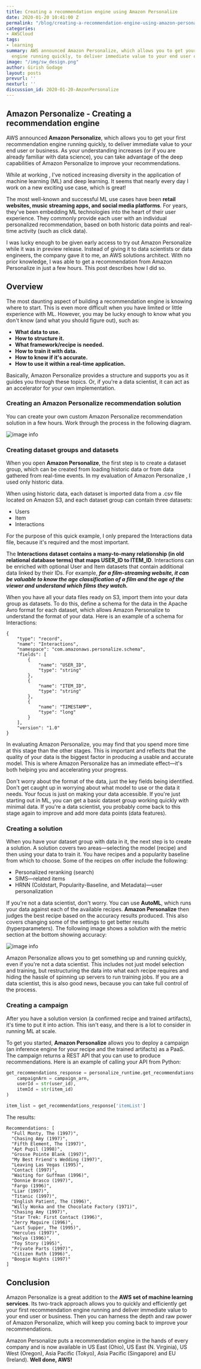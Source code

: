 ```yaml
---
title: Creating a recommendation engine using Amazon Personalize
date: 2020-01-20 10:41:00 Z
permalink: "/blog/creating-a-recommendation-engine-using-amazon-personalize"
categories:
- AWSCloud
tags:
- learning
summary: AWS announced Amazon Personalize, which allows you to get your first recommendation
  engine running quickly, to deliver immediate value to your end user or business.
image: "/img/sw_design.png"
author: Girish Godage
layout: posts
prevurl: ''
nexturl: ''
discussion_id: 2020-01-20-AmzonPersonalize
---
```


## Amazon Personalize - Creating a recommendation engine

AWS announced **Amazon Personalize**, which allows you to get your first recommendation engine running quickly, to deliver immediate value to your end user or business. As your understanding increases (or if you are already familiar with data science), you can take advantage of the deep capabilities of Amazon Personalize to improve your recommendations.

While at working , I've noticed increasing diversity in the application of machine learning (ML) and deep learning. It seems that nearly every day I work on a new exciting use case, which is great!

The most well-known and successful ML use cases have been **retail websites, music streaming apps, and social media platforms**. For years, they've been embedding ML technologies into the heart of their user experience. They commonly provide each user with an individual personalized recommendation, based on both historic data points and real-time activity (such as click data).

I was lucky enough to be given early access to try out Amazon Personalize while it was in preview release. Instead of giving it to data scientists or data engineers, the company gave it to me, an AWS solutions architect. With no prior knowledge, I was able to get a recommendation from Amazon Personalize in just a few hours. This post describes how I did so.

## Overview
The most daunting aspect of building a recommendation engine is knowing where to start. This is even more difficult when you have limited or little experience with ML. However, you may be lucky enough to know what you don't know (and what you should figure out), such as:

* **What data to use.**
* **How to structure it.**
* **What framework/recipe is needed.**
* **How to train it with data.**
* **How to know if it's accurate.**
* **How to use it within a real-time application.**

Basically, Amazon Personalize provides a structure and supports you as it guides you through these topics. Or, if you're a data scientist, it can act as an accelerator for your own implementation.

### Creating an Amazon Personalize recommendation solution

You can create your own custom Amazon Personalize recommendation solution in a few hours. Work through the process in the following diagram.

![image info](/img/awscloud/9/arch-1.gif)


### Creating dataset groups and datasets
When you open **Amazon Personalize**, the first step is to create a dataset group, which can be created from loading historic data or from data gathered from real-time events. In my evaluation of Amazon Personalize , I used only historic data.

When using historic data, each dataset is imported data from a .csv file located on Amazon S3, and each dataset group can contain three datasets:

* Users
* Item
* Interactions

For the purpose of this quick example, I only prepared the Interactions data file, because it's required and the most important.

The **Interactions dataset contains a many-to-many relationship (in old relational database terms) that maps USER_ID to ITEM_ID**. Interactions can be enriched with optional User and Item datasets that contain additional data linked by their IDs. For example, ***for a film-streaming website, it can be valuable to know the age classification of a film and the age of the viewer and understand which films they watch.***

When you have all your data files ready on S3, import them into your data group as datasets. To do this, define a schema for the data in the Apache Avro format for each dataset, which allows Amazon Personalize to understand the format of your data. Here is an example of a schema for Interactions:

```
{
    "type": "record",
    "name": "Interactions",
    "namespace": "com.amazonaws.personalize.schema",
    "fields": [
        {
            "name": "USER_ID",
            "type": "string"
        },
        {
            "name": "ITEM_ID",
            "type": "string"
        },
        {
            "name": "TIMESTAMP",
            "type": "long"
        }
    ],
    "version": "1.0"
}

```
In evaluating Amazon Personalize, you may find that you spend more time at this stage than the other stages. This is important and reflects that the quality of your data is the biggest factor in producing a usable and accurate model. This is where Amazon Personalize has an immediate effect—it's both helping you and accelerating your progress.

Don't worry about the format of the data, just the key fields being identified.  Don't get caught up in worrying about what model to use or the data it needs. Your focus is just on making your data accessible. If you're just starting out in ML, you can get a basic dataset group working quickly with minimal data. If you're a data scientist, you probably come back to this stage again to improve and add more data points (data features).

### Creating a solution

When you have your dataset group with data in it, the next step is to create a solution. A solution covers two areas—selecting the model (recipe) and then using your data to train it. You have recipes and a popularity baseline from which to choose. Some of the recipes on offer include the following:

* Personalized reranking (search)
* SIMS—related items
* HRNN (Coldstart, Popularity-Baseline, and Metadata)—user personalization

If you're not a data scientist, don't worry. You can use **AutoML**, which runs your data against each of the available recipes.  **Amazon Personalize** then judges the best recipe based on the accuracy results produced. This also covers changing some of the settings to get better results (hyperparameters).  The following image shows a solution with the metric section at the bottom showing accuracy:

![image info](/img/awscloud/9/arch-2.gif)

Amazon Personalize allows you to get something up and running quickly, even if you're not a data scientist. This includes not just model selection and training, but restructuring the data into what each recipe requires and hiding the hassle of spinning up servers to run training jobs. If you are a data scientist, this is also good news, because you can take full control of the process.

### Creating a campaign

After you have a solution version (a confirmed recipe and trained artifacts), it's time to put it into action. This isn't easy, and there is a lot to consider in running ML at scale.

To get you started, **Amazon Personalize** allows you to deploy a campaign (an inference engine for your recipe and the trained artifacts) as a PaaS. The campaign returns a REST API that you can use to produce recommendations. Here is an example of calling your API from Python:

```python
get_recommendations_response = personalize_runtime.get_recommendations(
    campaignArn = campaign_arn,
    userId = str(user_id),
    itemId = str(item_id)
)

item_list = get_recommendations_response['itemList']
```
The results:

```
Recommendations: [
  "Full Monty, The (1997)",
  "Chasing Amy (1997)",
  "Fifth Element, The (1997)",
  "Apt Pupil (1998)",
  "Grosse Pointe Blank (1997)",
  "My Best Friend's Wedding (1997)",
  "Leaving Las Vegas (1995)",
  "Contact (1997)",
  "Waiting for Guffman (1996)",
  "Donnie Brasco (1997)",
  "Fargo (1996)",
  "Liar (1997)",
  "Titanic (1997)",
  "English Patient, The (1996)",
  "Willy Wonka and the Chocolate Factory (1971)",
  "Chasing Amy (1997)",
  "Star Trek: First Contact (1996)",
  "Jerry Maguire (1996)",
  "Last Supper, The (1995)",
  "Hercules (1997)",
  "Kolya (1996)",
  "Toy Story (1995)",
  "Private Parts (1997)",
  "Citizen Ruth (1996)",
  "Boogie Nights (1997)"
]
```

## Conclusion
Amazon Personalize is a great addition to the **AWS set of machine learning services**. Its two-track approach allows you to quickly and efficiently get your first recommendation engine running and deliver immediate value to your end user or business. Then you can harness the depth and raw power of Amazon Personalize, which will keep you coming back to improve your recommendations.

Amazon Personalize puts a recommendation engine in the hands of every company and is now available in US East (Ohio), US East (N. Virginia), US West (Oregon), Asia Pacific (Tokyo), Asia Pacific (Singapore) and EU (Ireland). **Well done, AWS!​**
